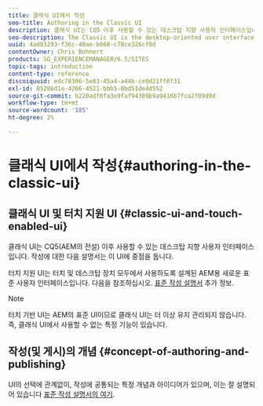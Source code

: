 ```yaml
---
title: 클래식 UI에서 작성
seo-title: Authoring in the Classic UI
description: 클래식 UI는 CQ5 이후 사용할 수 있는 데스크탑 지향 사용자 인터페이스입니다. 작성에 대한 다음 설명서는 이 UI에 중점을 둡니다. 터치 기반 UI는 터치 및 데스크탑 장치 모두에서 사용하도록 설계된 AEM용 새로운 표준 사용자 인터페이스입니다. 자세한 내용은 표준 작성 설명서 를 참조하십시오.
seo-description: The Classic UI is the desktop-oriented user interface that as been available since CQ5. The following documentation on authoring is focused on this UI. The touch-based UI is the new standard user interface for AEM, designed for use on both touch and desktop devices. Please see the standard authoring documentation for further information.
uuid: 4ad03293-f36c-40ae-b668-c78ce326cf0d
contentOwner: Chris Bohnert
products: SG_EXPERIENCEMANAGER/6.5/SITES
topic-tags: introduction
content-type: reference
discoiquuid: edc78306-5e83-45a4-a44b-ce0d21ff0f31
exl-id: 05286d1e-4266-4521-bbb5-0bd51de4d552
source-git-commit: b220adf6fa3e9faf94389b9a9416b7fca2f89d9d
workflow-type: tm+mt
source-wordcount: '185'
ht-degree: 2%

---
```


# 클래식 UI에서 작성{#authoring-in-the-classic-ui}

## 클래식 UI 및 터치 지원 UI {#classic-ui-and-touch-enabled-ui}

클래식 UI는 CQ5(AEM의 전설) 이후 사용할 수 있는 데스크탑 지향 사용자 인터페이스입니다. 작성에 대한 다음 설명서는 이 UI에 중점을 둡니다.

터치 지원 UI는 터치 및 데스크탑 장치 모두에서 사용하도록 설계된 AEM용 새로운 표준 사용자 인터페이스입니다. 다음을 참조하십시오. [표준 작성 설명서](/help/sites-authoring/author.md) 추가 정보.

>[!NOTE]
>
>터치 기반 UI는 AEM의 표준 UI이므로 클래식 UI는 더 이상 유지 관리되지 않습니다. 즉, 클래식 UI에서 사용할 수 없는 특정 기능이 있습니다.

## 작성(및 게시)의 개념 {#concept-of-authoring-and-publishing}

UI의 선택에 관계없이, 작성에 공통되는 특정 개념과 아이디어가 있으며, 이는 잘 설명되어 있습니다 [표준 작성 설명서의 여기](/help/sites-authoring/author.md#concept-of-authoring-and-publishing).
